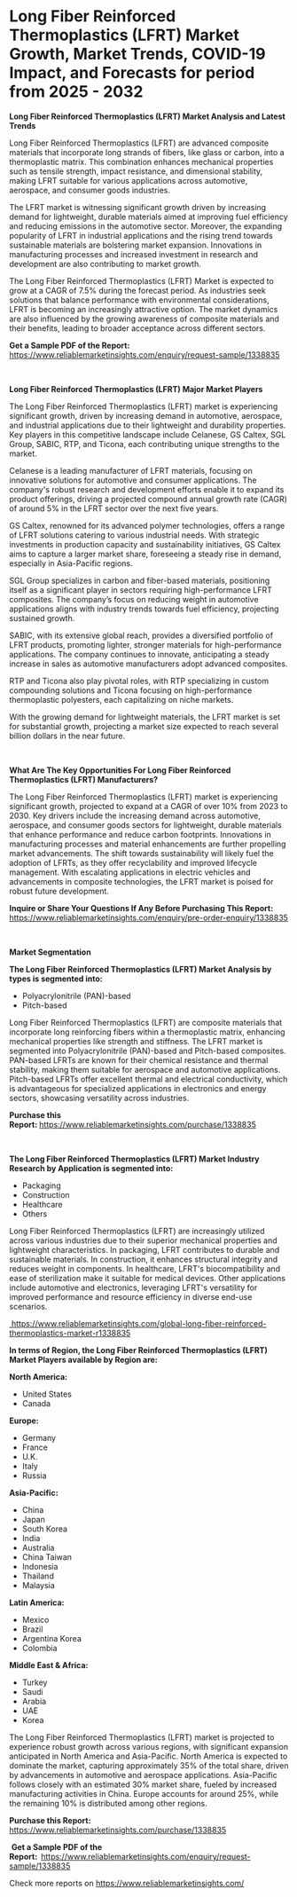<p><h1>Long Fiber Reinforced Thermoplastics (LFRT) Market Growth, Market Trends, COVID-19 Impact, and Forecasts for period from 2025 - 2032</h1></p><p><strong>Long Fiber Reinforced Thermoplastics (LFRT) Market Analysis and Latest Trends</strong></p>
<p><p>Long Fiber Reinforced Thermoplastics (LFRT) are advanced composite materials that incorporate long strands of fibers, like glass or carbon, into a thermoplastic matrix. This combination enhances mechanical properties such as tensile strength, impact resistance, and dimensional stability, making LFRT suitable for various applications across automotive, aerospace, and consumer goods industries. </p><p>The LFRT market is witnessing significant growth driven by increasing demand for lightweight, durable materials aimed at improving fuel efficiency and reducing emissions in the automotive sector. Moreover, the expanding popularity of LFRT in industrial applications and the rising trend towards sustainable materials are bolstering market expansion. Innovations in manufacturing processes and increased investment in research and development are also contributing to market growth.</p><p>The Long Fiber Reinforced Thermoplastics (LFRT) Market is expected to grow at a CAGR of 7.5% during the forecast period. As industries seek solutions that balance performance with environmental considerations, LFRT is becoming an increasingly attractive option. The market dynamics are also influenced by the growing awareness of composite materials and their benefits, leading to broader acceptance across different sectors.</p></p>
<p><strong>Get a Sample PDF of the Report:&nbsp;</strong> <a href="https://www.reliablemarketinsights.com/enquiry/request-sample/1338835?utm_campaign=2444&utm_medium=2&utm_source=Github&utm_content=ia&utm_term=02032025&utm_id=long-fiber-reinforced-thermoplastics-lfrt">https://www.reliablemarketinsights.com/enquiry/request-sample/1338835</a></p>
<p>&nbsp;</p>
<p><strong>Long Fiber Reinforced Thermoplastics (LFRT) Major Market Players</strong></p>
<p><p>The Long Fiber Reinforced Thermoplastics (LFRT) market is experiencing significant growth, driven by increasing demand in automotive, aerospace, and industrial applications due to their lightweight and durability properties. Key players in this competitive landscape include Celanese, GS Caltex, SGL Group, SABIC, RTP, and Ticona, each contributing unique strengths to the market.</p><p>Celanese is a leading manufacturer of LFRT materials, focusing on innovative solutions for automotive and consumer applications. The company's robust research and development efforts enable it to expand its product offerings, driving a projected compound annual growth rate (CAGR) of around 5% in the LFRT sector over the next five years. </p><p>GS Caltex, renowned for its advanced polymer technologies, offers a range of LFRT solutions catering to various industrial needs. With strategic investments in production capacity and sustainability initiatives, GS Caltex aims to capture a larger market share, foreseeing a steady rise in demand, especially in Asia-Pacific regions.</p><p>SGL Group specializes in carbon and fiber-based materials, positioning itself as a significant player in sectors requiring high-performance LFRT composites. The company’s focus on reducing weight in automotive applications aligns with industry trends towards fuel efficiency, projecting sustained growth.</p><p>SABIC, with its extensive global reach, provides a diversified portfolio of LFRT products, promoting lighter, stronger materials for high-performance applications. The company continues to innovate, anticipating a steady increase in sales as automotive manufacturers adopt advanced composites.</p><p>RTP and Ticona also play pivotal roles, with RTP specializing in custom compounding solutions and Ticona focusing on high-performance thermoplastic polyesters, each capitalizing on niche markets.</p><p>With the growing demand for lightweight materials, the LFRT market is set for substantial growth, projecting a market size expected to reach several billion dollars in the near future.</p></p>
<p>&nbsp;</p>
<p><strong>What Are The Key Opportunities For Long Fiber Reinforced Thermoplastics (LFRT) Manufacturers?</strong></p>
<p><p>The Long Fiber Reinforced Thermoplastics (LFRT) market is experiencing significant growth, projected to expand at a CAGR of over 10% from 2023 to 2030. Key drivers include the increasing demand across automotive, aerospace, and consumer goods sectors for lightweight, durable materials that enhance performance and reduce carbon footprints. Innovations in manufacturing processes and material enhancements are further propelling market advancements. The shift towards sustainability will likely fuel the adoption of LFRTs, as they offer recyclability and improved lifecycle management. With escalating applications in electric vehicles and advancements in composite technologies, the LFRT market is poised for robust future development.</p></p>
<p><strong>Inquire or Share Your Questions If Any Before Purchasing This Report:</strong> <a href="https://www.reliablemarketinsights.com/enquiry/pre-order-enquiry/1338835?utm_campaign=2444&utm_medium=2&utm_source=Github&utm_content=ia&utm_term=02032025&utm_id=long-fiber-reinforced-thermoplastics-lfrt">https://www.reliablemarketinsights.com/enquiry/pre-order-enquiry/1338835</a></p>
<p>&nbsp;</p>
<p><strong>Market Segmentation</strong></p>
<p><strong>The Long Fiber Reinforced Thermoplastics (LFRT) Market Analysis by types is segmented into:</strong></p>
<p><ul><li>Polyacrylonitrile (PAN)-based</li><li>Pitch-based</li></ul></p>
<p><p>Long Fiber Reinforced Thermoplastics (LFRT) are composite materials that incorporate long reinforcing fibers within a thermoplastic matrix, enhancing mechanical properties like strength and stiffness. The LFRT market is segmented into Polyacrylonitrile (PAN)-based and Pitch-based composites. PAN-based LFRTs are known for their chemical resistance and thermal stability, making them suitable for aerospace and automotive applications. Pitch-based LFRTs offer excellent thermal and electrical conductivity, which is advantageous for specialized applications in electronics and energy sectors, showcasing versatility across industries.</p></p>
<p><strong>Purchase this Report:&nbsp;</strong><a href="https://www.reliablemarketinsights.com/purchase/1338835?utm_campaign=2444&utm_medium=2&utm_source=Github&utm_content=ia&utm_term=02032025&utm_id=long-fiber-reinforced-thermoplastics-lfrt">https://www.reliablemarketinsights.com/purchase/1338835</a></p>
<p>&nbsp;</p>
<p><strong>The Long Fiber Reinforced Thermoplastics (LFRT) Market Industry Research by Application is segmented into:</strong></p>
<p><ul><li>Packaging</li><li>Construction</li><li>Healthcare</li><li>Others</li></ul></p>
<p><p>Long Fiber Reinforced Thermoplastics (LFRT) are increasingly utilized across various industries due to their superior mechanical properties and lightweight characteristics. In packaging, LFRT contributes to durable and sustainable materials. In construction, it enhances structural integrity and reduces weight in components. In healthcare, LFRT's biocompatibility and ease of sterilization make it suitable for medical devices. Other applications include automotive and electronics, leveraging LFRT's versatility for improved performance and resource efficiency in diverse end-use scenarios.</p></p>
<p><a href="https://www.reliablemarketinsights.com/global-long-fiber-reinforced-thermoplastics-market-r1338835?utm_campaign=2444&utm_medium=2&utm_source=Github&utm_content=ia&utm_term=02032025&utm_id=long-fiber-reinforced-thermoplastics-lfrt">&nbsp;https://www.reliablemarketinsights.com/global-long-fiber-reinforced-thermoplastics-market-r1338835</a></p>
<p><strong>In terms of Region, the Long Fiber Reinforced Thermoplastics (LFRT) Market Players available by Region are:</strong></p>
<p>
    <p> <strong> North America: </strong>
        <ul>
            <li>United States</li>
            <li>Canada</li>
        </ul>
        </p> 
    <p> <strong> Europe: </strong>
        <ul>
            <li>Germany</li>
            <li>France</li>
            <li>U.K.</li>
            <li>Italy</li>
            <li>Russia</li>
        </ul>
        </p> 
    <p> <strong> Asia-Pacific: </strong>
        <ul>
            <li>China</li>
            <li>Japan</li>
            <li>South Korea</li>
            <li>India</li>
            <li>Australia</li>
            <li>China Taiwan</li>
            <li>Indonesia</li>
            <li>Thailand</li>
            <li>Malaysia</li>
        </ul>
        </p> 
    <p> <strong> Latin America: </strong>
        <ul>
            <li>Mexico</li>
            <li>Brazil</li>
            <li>Argentina Korea</li>
            <li>Colombia</li>
        </ul>
        </p> 
    <p> <strong> Middle East & Africa: </strong>
        <ul>
            <li>Turkey</li>
            <li>Saudi</li>
            <li>Arabia</li>
            <li>UAE</li>
            <li>Korea</li>
        </ul>
    </p>
    </p>
<p><p>The Long Fiber Reinforced Thermoplastics (LFRT) market is projected to experience robust growth across various regions, with significant expansion anticipated in North America and Asia-Pacific. North America is expected to dominate the market, capturing approximately 35% of the total share, driven by advancements in automotive and aerospace applications. Asia-Pacific follows closely with an estimated 30% market share, fueled by increased manufacturing activities in China. Europe accounts for around 25%, while the remaining 10% is distributed among other regions.</p></p>
<p><strong>Purchase this Report: </strong><a href="https://www.reliablemarketinsights.com/purchase/1338835?utm_campaign=2444&utm_medium=2&utm_source=Github&utm_content=ia&utm_term=02032025&utm_id=long-fiber-reinforced-thermoplastics-lfrt">https://www.reliablemarketinsights.com/purchase/1338835</a></p>
<p>&nbsp;<strong>Get a Sample PDF of the Report:&nbsp;&nbsp;</strong><a href="https://www.reliablemarketinsights.com/enquiry/request-sample/1338835?utm_campaign=2444&utm_medium=2&utm_source=Github&utm_content=ia&utm_term=02032025&utm_id=long-fiber-reinforced-thermoplastics-lfrt">https://www.reliablemarketinsights.com/enquiry/request-sample/1338835</a></p>
<p><strong></strong></p>
<p>Check more reports on <a href="https://www.reliablemarketinsights.com/?utm_campaign=2444&utm_medium=2&utm_source=Github&utm_content=ia&utm_term=02032025&utm_id=long-fiber-reinforced-thermoplastics-lfrt">https://www.reliablemarketinsights.com/</a></p>